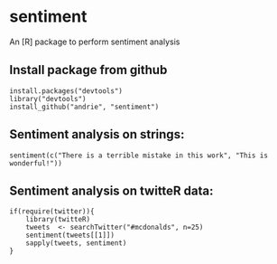 # sentiment

An [R] package to perform sentiment analysis

## Install package from github

	install.packages("devtools")
	library("devtools")
	install_github("andrie", "sentiment")

## Sentiment analysis on strings:

	sentiment(c("There is a terrible mistake in this work", "This is wonderful!"))
	
## Sentiment analysis on twitteR data:

	if(require(twitter)){
		library(twitteR)
		tweets  <- searchTwitter("#mcdonalds", n=25)
		sentiment(tweets[[1]])
		sapply(tweets, sentiment)
	}